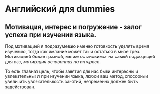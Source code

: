 # Английский для dummies

## Мотивация, интерес и погружение - залог успеха при изучении языка.

Под мотивацией я подразумеваю именно готовность уделять время изучению, тогда как желание может так и остаться в мире грез.  
Мотивацией бывает разной, мы же остановимся на самой подходящей для нас, *мотивация основанная на интересе*. 

То есть главная цель, чтобы занятия для нас были интересны и увлекательны! И при изучении языка, любой ваш метод, способный  
увеличить увлекательность занятий, непременно должен быть задействован.

## 
